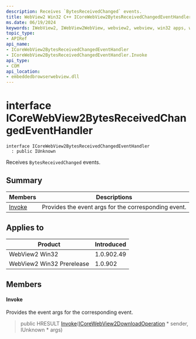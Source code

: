 ```yaml
---
description: Receives `BytesReceivedChanged` events.
title: WebView2 Win32 C++ ICoreWebView2BytesReceivedChangedEventHandler
ms.date: 06/19/2024
keywords: IWebView2, IWebView2WebView, webview2, webview, win32 apps, win32, edge, ICoreWebView2, ICoreWebView2Controller, browser control, edge html, ICoreWebView2BytesReceivedChangedEventHandler
topic_type: 
- APIRef
api_name:
- ICoreWebView2BytesReceivedChangedEventHandler
- ICoreWebView2BytesReceivedChangedEventHandler.Invoke
api_type:
- COM
api_location:
- embeddedbrowserwebview.dll
---
```


# interface ICoreWebView2BytesReceivedChangedEventHandler

```
interface ICoreWebView2BytesReceivedChangedEventHandler
  : public IUnknown
```

Receives `BytesReceivedChanged` events.

## Summary

 Members                        | Descriptions
--------------------------------|---------------------------------------------
[Invoke](#invoke) | Provides the event args for the corresponding event.

## Applies to

Product                         | Introduced
--------------------------------|---------------------------------------------
WebView2 Win32            |    1.0.902.49
WebView2 Win32 Prerelease |    1.0.902

## Members

#### Invoke

Provides the event args for the corresponding event.

> public HRESULT [Invoke](#invoke)([ICoreWebView2DownloadOperation](icorewebview2downloadoperation.md#icorewebview2downloadoperation) * sender, IUnknown * args)


